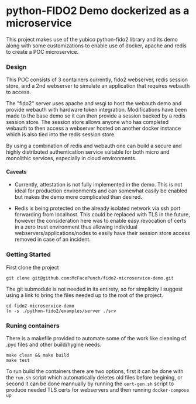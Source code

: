 # python-FIDO2 Demo dockerized as a microservice

This project makes use of the yubico python-fido2 library and its demo along
with some customizations to enable use of docker, apache and redis to create
a POC microservice.

### Design

This POC consists of 3 containers currently, fido2 webserver, redis session
store, and a 2nd webserver to simulate an application that requires webauth
to access.

The "fido2" server uses apache and wsgi to host the webauth demo and provide 
webauth with hardware token integration. Modifications have been made to the 
base demo so it can then provide a session backed by a redis session store.
The session store allows anyone who has completed webauth to then access a 
webserver hosted on another docker instance which is also tied into the redis
session store.

By using a combination of redis and webauth one can build a secure and highly
distributed authentication service suitable for both micro and monolithic 
services, especially in cloud environments.

#### Caveats 

- Currently, attestation is not fully implemented in the demo. This is not ideal 
for production environments and can somewhat easily be enabled but makes the demo
  more complicated than desired.
  
- Redis is being protected on the already isolated network via ssh port 
forwarding from localhost. This could be replaced with TLS in the future, however
  the consideration here was to enable easy revocation of certs in a zero trust 
  environment thus allowing individual webservers/applications/nodes to easily have 
  their session store access removed in case of an incident.

### Getting Started

First clone the project

```
git clone git@github.com:McFacePunch/fido2-microservice-demo.git
```

The git submodule is not needed in its entirety, so for simplicity I suggest 
using a link to bring the files needed up to the root of the project.

```
cd fido2-microservice-demo
ln -s ./python-fido2/examples/server ./srv
```

### Runing containers

There is a makefile provided to automate some of the work like cleaning of .pyc 
files and other build/hygine needs.

```
make clean && make build
make test
```

To run build the containers there are two options, first it can be done with the
`run.sh` script which automatically deletes old files before begining, or second
it can be done mannually by running the `cert-gen.sh` script to produce needed
TLS certs for webservers and then running `docker-compose up`
